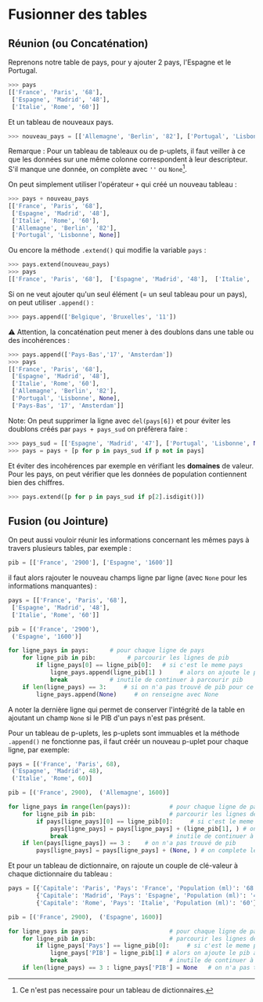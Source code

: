 # Fusionner des tables

##	Réunion (ou Concaténation) 

Reprenons notre table de pays, pour y ajouter 2 pays, l'Espagne et le Portugal.

``` py
>>> pays 
[['France', 'Paris', '68'],
 ['Espagne', 'Madrid', '48'],
 ['Italie', 'Rome', '60']]
```

Et un  tableau de nouveaux pays. 

``` py
>>> nouveau_pays = [['Allemagne', 'Berlin', '82'], ['Portugal', 'Lisbonne', None]]
```

Remarque : Pour un tableau de tableaux ou de p-uplets, il faut veiller à ce que les données sur une même colonne correspondent à leur descripteur. S'il manque une donnée, on complète avec `''` ou `None`[^5.1]. 

[^5.1]: Ce n'est pas necessaire pour un tableau de dictionnaires.

On peut simplement utiliser l'opérateur `+` qui créé un nouveau tableau :

``` py
>>> pays + nouveau_pays
[['France', 'Paris', '68'], 
 ['Espagne', 'Madrid', '48'], 
 ['Italie', 'Rome', '60'],
 ['Allemagne', 'Berlin', '82'], 
 ['Portugal', 'Lisbonne', None]]
```

Ou encore la méthode `.extend()` qui modifie la variable `pays` : 

``` py
>>> pays.extend(nouveau_pays)
>>> pays
[['France', 'Paris', '68'],  ['Espagne', 'Madrid', '48'],  ['Italie', 'Rome', '60'],  ['Allemagne', 'Berlin', '82'],  ['Portugal', 'Lisbonne', None]]

```

Si on ne veut ajouter qu'un seul élément (= un seul tableau pour un pays), on peut utiliser `.append()` : 

``` py
>>> pays.append(['Belgique', 'Bruxelles', '11']) 
```

:warning: Attention, la concaténation peut mener à des doublons dans une table ou des incohérences :

``` py
>>> pays.append(['Pays-Bas','17', 'Amsterdam'])
>>> pays
[['France', 'Paris', '68'], 
 ['Espagne', 'Madrid', '48'], 
 ['Italie', 'Rome', '60'],
 ['Allemagne', 'Berlin', '82'], 
 ['Portugal', 'Lisbonne', None],
 ['Pays-Bas', '17', 'Amsterdam']]

```

Note: On peut supprimer la ligne avec `del(pays[6])` et pour éviter les doublons créés par `pays + pays_sud` on préfèrera faire :

``` py
>>> pays_sud = [['Espagne', 'Madrid', '47'], ['Portugal', 'Lisbonne', None], ['Italie', 'Rome', '60'], ['Grece', 'Athenes', 10]]
>>> pays = pays + [p for p in pays_sud if p not in pays]
```

Et éviter des incohérences par exemple en vérifiant les **domaines** de valeur. 
Pour les pays, on peut vérifier que les données de population contiennent bien des chiffres.

``` py
>>> pays.extend([p for p in pays_sud if p[2].isdigit()]) 
```

##	Fusion (ou Jointure)

On peut aussi vouloir réunir les informations concernant les mêmes pays à travers plusieurs tables, par exemple :

``` py
pib = [['France', '2900'], ['Espagne', '1600']]
```

il faut alors rajouter le nouveau champs ligne par ligne (avec `None` pour les informations manquantes) : 

``` py
pays = [['France', 'Paris', '68'],
 ['Espagne', 'Madrid', '48'],
 ['Italie', 'Rome', '60']]

pib = [('France', '2900'),
 ('Espagne', '1600')]

for ligne_pays in pays:      # pour chaque ligne de pays
    for ligne_pib in pib:         # parcourir les lignes de pib
        if ligne_pays[0] == ligne_pib[0]:   # si c'est le meme pays
            ligne_pays.append(ligne_pib[1] )     # alors on ajoute le pib à la fin
            break            # inutile de continuer à parcourir pib
    if len(ligne_pays) == 3:     # si on n'a pas trouvé de pib pour ce pays
        ligne_pays.append(None)     # on renseigne avec None
```

A noter la dernière ligne qui permet de conserver l'intégrité de la table en ajoutant un champ `None` si le PIB d'un pays n'est pas présent.

Pour un tableau de p-uplets, les p-uplets sont immuables et la méthode `.append()` ne fonctionne pas, il faut créér un nouveau p-uplet  pour chaque ligne, par exemple: 

``` py
pays = [('France', 'Paris', 68),
 ('Espagne', 'Madrid', 48),
 ('Italie', 'Rome', 60)]

pib = [('France', 2900),  ('Allemagne', 1600)]

for ligne_pays in range(len(pays)):           # pour chaque ligne de pays
    for ligne_pib in pib:                     # parcourir les lignes de pib
        if pays[ligne_pays][0] == ligne_pib[0]:     # si c'est le meme pays
            pays[ligne_pays] = pays[ligne_pays] + (ligne_pib[1], ) # on ajoute le pib à la fin
            break                             # inutile de continuer à parcourir pib
    if len(pays[ligne_pays]) == 3 :    # on n'a pas trouvé de pib
        pays[ligne_pays] = pays[ligne_pays] + (None, ) # on complete le puplet avec None

```

Et pour un tableau de dictionnaire, on rajoute un couple de clé-valeur à chaque dictionnaire du tableau :

``` py
pays = [{'Capitale': 'Paris', 'Pays': 'France', 'Population (ml)': '68'}, \
        {'Capitale': 'Madrid', 'Pays': 'Espagne', 'Population (ml)': '48'}, \
        {'Capitale': 'Rome', 'Pays': 'Italie', 'Population (ml)': '60'}]

pib = [('France', 2900),  ('Espagne', 1600)]

for ligne_pays in pays:                       # pour chaque ligne de pays
    for ligne_pib in pib:                     # parcourir les lignes de pib
        if ligne_pays['Pays'] == ligne_pib[0]:     # si c'est le meme pays
            ligne_pays['PIB'] = ligne_pib[1] # alors on ajoute le pib à laclé PIB
            break                             # inutile de continuer à parcourir pib
    if len(ligne_pays) == 3 : ligne_pays['PIB'] = None   # on n'a pas trouvé de pib
```
